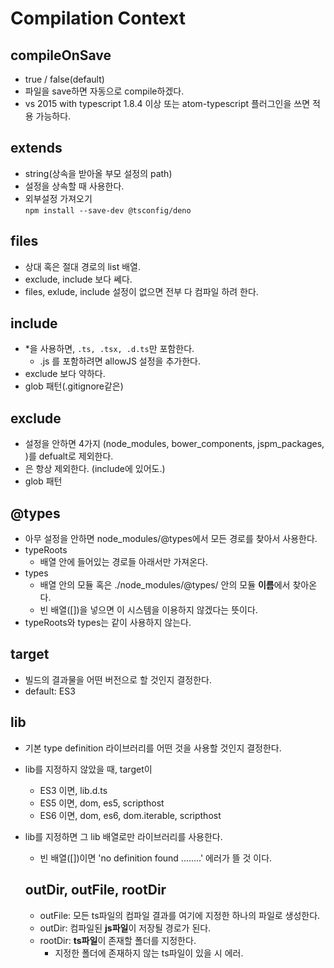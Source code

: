 # Compilation Context


## compileOnSave
- true / false(default)
- 파일을 save하면 자동으로 compile하겠다.
- vs 2015 with typescript 1.8.4 이상 또는 atom-typescript 플러그인을 쓰면 적용 가능하다.

## extends
- string(상속을 받아올 부모 설정의 path)
- 설정을 상속할 때 사용한다.
- 외부설정 가져오기 <br/>
 ```npm install --save-dev @tsconfig/deno```

## files
- 상대 혹은 절대 경로의 list 배열.
- exclude, include 보다 쎄다.
- files, exlude, include 설정이 없으면 전부 다 컴파일 하려 한다.

## include
- *을 사용하면, ```.ts, .tsx, .d.ts```만 포함한다.
  - .js 를 포함하려면 allowJS 설정을 추가한다.
- exclude 보다 약하다.
- glob 패턴(.gitignore같은)

## exclude
- 설정을 안하면 4가지 (node_modules, bower_components, jspm_packages, <outDir>)를 defualt로 제외한다.
- <outDir> 은 항상 제외한다. (include에 있어도.)
- glob 패턴


## @types
- 아무 설정을 안하면 node_modules/@types에서 모든 경로를 찾아서 사용한다.
- typeRoots
  - 배열 안에 들어있는 경로들 아래서만 가져온다.
- types
  - 배열 안의 모듈 혹은 ./node_modules/@types/ 안의 모듈 **이름**에서 찾아온다.
  - 빈 배열([])을 넣으면 이 시스템을 이용하지 않겠다는 뜻이다.
- typeRoots와 types는 같이 사용하지 않는다.


## target
- 빌드의 결과물을 어떤 버전으로 할 것인지 결정한다.
- default: ES3


## lib
- 기본 type definition 라이브러리를 어떤 것을 사용할 것인지 결정한다.
- lib를 지정하지 않았을 때, target이
  - ES3 이면, lib.d.ts
  - ES5 이면, dom, es5, scripthost
  - ES6 이면, dom, es6, dom.iterable, scripthost
- lib를 지정하면 그 lib 배열로만 라이브러리를 사용한다.
  - 빈 배열([])이면 'no definition found ........' 에러가 뜰 것 이다.


  ## outDir, outFile, rootDir
  - outFile: 모든 ts파일의 컴파일 결과를 여기에 지정한 하나의 파일로 생성한다.
  - outDir: 컴파일된 **js파일**이 저장될 경로가 된다.
  - rootDir: **ts파일**이 존재할 폴더를 지정한다.
    - 지정한 폴더에 존재하지 않는 ts파일이 있을 시 에러.




